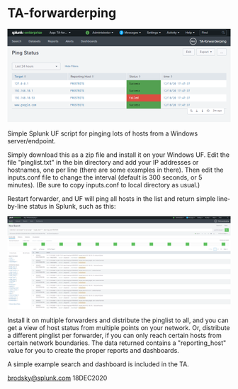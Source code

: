 # TA-forwarderping
![alt text](https://github.com/stressboi/TA-forwarderping/blob/main/ping_status.png?raw=true)

Simple Splunk UF script for pinging lots of hosts from a Windows server/endpoint.

Simply download this as a zip file and install it on your Windows UF. Edit the file "pinglist.txt" in the bin directory
and add your IP addresses or hostnames, one per line (there are some examples in there). Then edit the inputs.conf file
to change the interval (default is 300 seconds, or 5 minutes). (Be sure to copy inputs.conf to local directory as usual.)

Restart forwarder, and UF will ping all hosts in the list and return simple line-by-line status in Splunk, such as this:

![alt text](https://github.com/stressboi/TA-forwarderping/blob/main/ping_search.png?raw=true)

Install it on multiple forwarders and distribute the pinglist to all, and you can get a view of host status from multiple
points on your network. Or, distribute a different pinglist per forwarder, if you can only reach certain hosts from certain
network boundaries. The data returned contains a "reporting_host" value for you to create the proper reports and dashboards.

A simple example search and dashboard is included in the TA.

brodsky@splunk.com
18DEC2020

